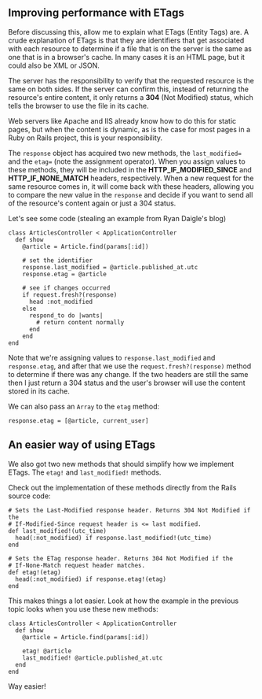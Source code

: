 ## Improving performance with ETags

Before discussing this, allow me to explain what ETags (Entity Tags) are. A crude explanation of ETags is that they are identifiers that get associated with each resource to determine if a file that is on the server is the same as one that is in a browser's cache. In many cases it is an HTML page, but it could also be XML or JSON.

The server has the responsibility to verify that the requested resource is the same on both sides. If the server can confirm this, instead of returning the resource's entire content, it only returns a **304** (Not Modified) status, which tells the browser to use the file in its cache.

Web servers like Apache and IIS already know how to do this for static pages, but when the content is dynamic, as is the case for most pages in a Ruby on Rails project, this is your responsibility.

The `response` object has acquired two new methods, the `last_modified=` and the `etag=` (note the assignment operator). When you assign values to these methods, they will be included in the **HTTP\_IF\_MODIFIED\_SINCE** and **HTTP\_IF\_NONE\_MATCH** headers, respectively. When a new request for the same resource comes in, it will come back with these headers, allowing you to compare the new value in the `response` and decide if you want to send all of the resource's content again or just a 304 status.

Let's see some code (stealing an example from Ryan Daigle's blog)

	class ArticlesController < ApplicationController
	  def show
	    @article = Article.find(params[:id])

	    # set the identifier
	    response.last_modified = @article.published_at.utc
	    response.etag = @article

	    # see if changes occurred
	    if request.fresh?(response)
	      head :not_modified
	    else
	      respond_to do |wants|
	        # return content normally
	      end
	    end
	end

Note that we're assigning values to `response.last_modified` and `response.etag`, and after that we use the `request.fresh?(response)` method to determine if there was any change. If the two headers are still the same then I just return a 304 status and the user's browser will use the content stored in its cache.

We can also pass an `Array` to the `etag` method:

	response.etag = [@article, current_user]

## An easier way of using ETags

We also got two new methods that should simplify how we implement ETags. The `etag!` and `last_modified!` methods.

Check out the implementation of these methods directly from the Rails source code:

	# Sets the Last-Modified response header. Returns 304 Not Modified if the
	# If-Modified-Since request header is <= last modified.
	def last_modified!(utc_time)
	  head(:not_modified) if response.last_modified!(utc_time)
	end

	# Sets the ETag response header. Returns 304 Not Modified if the
	# If-None-Match request header matches.
	def etag!(etag)
	  head(:not_modified) if response.etag!(etag)
	end

This makes things a lot easier. Look at how the example in the previous topic looks when you use these new methods:

	class ArticlesController < ApplicationController
	  def show
	    @article = Article.find(params[:id])

	    etag! @article
	    last_modified! @article.published_at.utc
	  end
	end

Way easier!